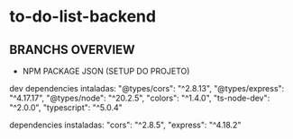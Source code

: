 # to-do-list-backend

## BRANCHS OVERVIEW
- NPM PACKAGE JSON (SETUP DO PROJETO)

dev dependencies intaladas:
    "@types/cors": "^2.8.13",
    "@types/express": "^4.17.17",
    "@types/node": "^20.2.5",
    "colors": "^1.4.0",
    "ts-node-dev": "^2.0.0",
    "typescript": "^5.0.4"

dependencies instaladas:
    "cors": "^2.8.5",
    "express": "^4.18.2"